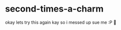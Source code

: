 second-times-a-charm
====================

okay lets try this again
kay so i messed up sue me :P
:monkey:
